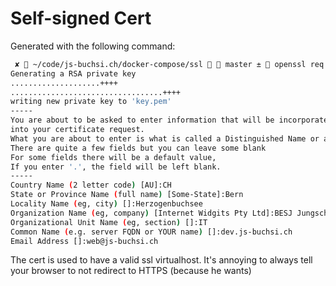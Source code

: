 # Self-signed Cert
Generated with the following command:
```bash
 ✘  ~/code/js-buchsi.ch/docker-compose/ssl   master ±  openssl req -x509 -newkey rsa:4096 -keyout key.pem -out cert.pem -days 3600 -nodes
Generating a RSA private key
....................++++
..................................++++
writing new private key to 'key.pem'
-----
You are about to be asked to enter information that will be incorporated
into your certificate request.
What you are about to enter is what is called a Distinguished Name or a DN.
There are quite a few fields but you can leave some blank
For some fields there will be a default value,
If you enter '.', the field will be left blank.
-----
Country Name (2 letter code) [AU]:CH
State or Province Name (full name) [Some-State]:Bern
Locality Name (eg, city) []:Herzogenbuchsee
Organization Name (eg, company) [Internet Widgits Pty Ltd]:BESJ Jungschar Herzogenbuchsee
Organizational Unit Name (eg, section) []:IT
Common Name (e.g. server FQDN or YOUR name) []:dev.js-buchsi.ch
Email Address []:web@js-buchsi.ch  
```

The cert is used to have a valid ssl virtualhost. It's annoying to always tell your browser to not redirect to HTTPS (because he wants)
